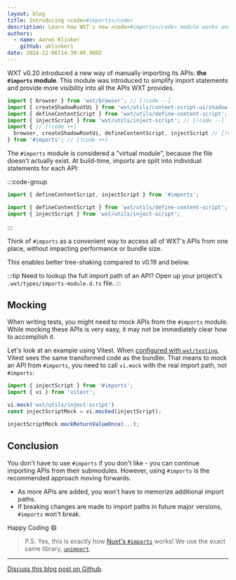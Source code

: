 ```yaml
---
layout: blog
title: Introducing <code>#imports</code>
description: Learn how WXT's new <code>#imports</code> module works and how to use it.
authors:
  - name: Aaron Klinker
    github: aklinker1
date: 2024-12-06T14:39:00.000Z
---
```


WXT v0.20 introduced a new way of manually importing its APIs: **the `#imports` module**. This module was introduced to simplify import statements and provide more visibility into all the APIs WXT provides.

<!-- prettier-ignore -->
```ts
import { browser } from 'wxt/browser'; // [!code --]
import { createShadowRootUi } from 'wxt/utils/content-script-ui/shadow-root'; // [!code --]
import { defineContentScript } from 'wxt/utils/define-content-script'; // [!code --]
import { injectScript } from 'wxt/utils/inject-script'; // [!code --]
import { // [!code ++]
  browser, createShadowRootUi, defineContentScript, injectScript // [!code ++]
} from '#imports'; // [!code ++]
```

The `#imports` module is considered a "virtual module", because the file doesn't actually exist. At build-time, imports are split into individual statements for each API:

:::code-group

```ts [What you write]
import { defineContentScript, injectScript } from '#imports';
```

```ts [What the bundler sees]
import { defineContentScript } from 'wxt/utils/define-content-script';
import { injectScript } from 'wxt/utils/inject-script';
```

:::

Think of `#imports` as a convenient way to access all of WXT's APIs from one place, without impacting performance or bundle size.

This enables better tree-shaking compared to v0.19 and below.

:::tip Need to lookup the full import path of an API?
Open up your project's `.wxt/types/imports-module.d.ts` file.
:::

## Mocking

When writing tests, you might need to mock APIs from the `#imports` module. While mocking these APIs is very easy, it may not be immediately clear how to accomplish it.

Let's look at an example using Vitest. When [configured with `wxt/testing`](/guide/essentials/unit-testing#vitest), Vitest sees the same transformed code as the bundler. That means to mock an API from `#imports`, you need to call `vi.mock` with the real import path, not `#imports`:

```ts
import { injectScript } from '#imports';
import { vi } from 'vitest';

vi.mock('wxt/utils/inject-script')
const injectScriptMock = vi.mocked(injectScript);

injectScriptMock.mockReturnValueOnce(...);
```

## Conclusion

You don't have to use `#imports` if you don't like - you can continue importing APIs from their submodules. However, using `#imports` is the recommended approach moving forwards.

- As more APIs are added, you won't have to memorize additional import paths.
- If breaking changes are made to import paths in future major versions, `#imports` won't break.

Happy Coding 😄

> P.S. Yes, this is exactly how [Nuxt's `#imports`](https://nuxt.com/docs/guide/concepts/auto-imports#explicit-imports) works! We use the exact same library, [`unimport`](https://github.com/unjs/unimport).

---

[Discuss this blog post on Github](https://github.com/wxt-dev/wxt/discussions/1543).
